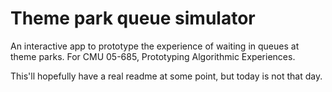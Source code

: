 # Theme park queue simulator

An interactive app to prototype the experience of waiting in queues at theme parks. For CMU 05-685, Prototyping Algorithmic Experiences. 

This'll hopefully have a real readme at some point, but today is not that day.
